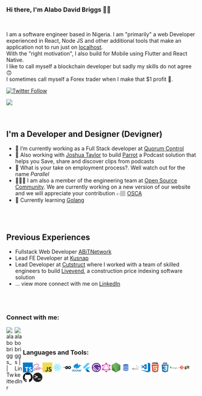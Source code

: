 ### Hi there, I'm Alabo David Briggs 👋🏼

<br/>

I am a software engineer based in Nigeria. I am "primarily" a web Developer experienced in React, Node JS and other additional tools that make an application not to run just on [localhost](http://localhost:3000/).
<br/>
With the "right motivation", I also build for Mobile using Flutter and React Native.
<br/> I like to call myself a blockchain developer but sadly my skills do not agree 🙃
<br/>
I sometimes call myself a Forex trader when I make that $1 profit 🍾.


[![Twitter Follow](https://img.shields.io/twitter/follow/alabobriggs_?color=1DA1F2&logo=twitter&style=for-the-badge)](https://twitter.com/intent/follow?original_referer=https%3A%2F%2Fgithub.com%2Falabobriggs&screen_name=alabobriggs_)

![](https://komarev.com/ghpvc/?username=alabobriggs)

<br/>

## I'm a Developer and Designer (Devigner) 

- 🔭 I’m currently working as a Full Stack developer at [Quorum Control](https://github.com/quorumcontrol)
- 👯 Also working with [Joshua Taylor](http://joshuataylordesign.com/) to build [Parrot](https://parrot.fm/) a Podcast solution that helps you Save, share and discover clips from podcasts
- 🏢 What is your take on employment process?. Well watch out for the name *Parallel*
- 👷🏾‍♀️ I am also a member of the engineering team at [Open Source Community](https://twitter.com/oscafrica?lang=en). We are currently working on a new version of our website and we will appreciate your contribution 👉🏽 [OSCA](https://github.com/oscafrica)
- 📝 Currently learning [Golang](https://golang.org/)
<br/>
<br/>

## Previous Experiences
- Fullstack Web Developer [ABiTNetwork](https://abitnetwork.com/)
- Lead FE Developer at [Kusnap](https://kusnap.com/)
- Lead Developer at [Cutstruct](https://cutstruct.com/) where I worked with a team of skilled engineers to build [Livevend](https://livevend.com/), a construction price indexing software solution
- ... view more connect with me on [LinkedIn](https://www.linkedin.com/in/alabo-briggs-31744a161/)

<br/>
<br/>

### Connect with me:

[<img align="left" alt="alabobriggs_ | Twitter" width="22px" src="https://cdn.jsdelivr.net/npm/simple-icons@v3/icons/twitter.svg" />](https://twitter.com/alabobriggs_)
[<img align="left" alt="alabobriggs | LinkedIn" width="22px" src="https://cdn.jsdelivr.net/npm/simple-icons@v3/icons/linkedin.svg" />](https://www.linkedin.com/in/alabo-briggs-31744a161/)

<br/>
<br/>

### Languages and Tools:
<img align="left" alt="typescript" width="26px" src="https://raw.githubusercontent.com/github/explore/80688e429a7d4ef2fca1e82350fe8e3517d3494d/topics/typescript/typescript.png" />

<img align="left" alt="Sass" width="26px" src="https://raw.githubusercontent.com/github/explore/80688e429a7d4ef2fca1e82350fe8e3517d3494d/topics/sass/sass.png" />
<img align="left" alt="JavaScript" width="26px" src="https://raw.githubusercontent.com/github/explore/80688e429a7d4ef2fca1e82350fe8e3517d3494d/topics/javascript/javascript.png" />
<img align="left" alt="React" width="26px" src="https://raw.githubusercontent.com/github/explore/80688e429a7d4ef2fca1e82350fe8e3517d3494d/topics/react/react.png" />
<img align="left" alt="Golang" width="26px" src="https://raw.githubusercontent.com/github/explore/80688e429a7d4ef2fca1e82350fe8e3517d3494d/topics/go/go.png" />
<img align="left" alt="Docker" width="26px" src="https://raw.githubusercontent.com/github/explore/80688e429a7d4ef2fca1e82350fe8e3517d3494d/topics/docker/docker.png" />
<img align="left" alt="Flutter" width="26px" src="https://raw.githubusercontent.com/github/explore/80688e429a7d4ef2fca1e82350fe8e3517d3494d/topics/flutter/flutter.png" />
<img align="left" alt="Gatsby" width="26px" src="https://raw.githubusercontent.com/github/explore/e94815998e4e0713912fed477a1f346ec04c3da2/topics/gatsby/gatsby.png" />
<img align="left" alt="GraphQL" width="26px" src="https://raw.githubusercontent.com/github/explore/80688e429a7d4ef2fca1e82350fe8e3517d3494d/topics/graphql/graphql.png" />
<img align="left" alt="Node.js" width="26px" src="https://raw.githubusercontent.com/github/explore/80688e429a7d4ef2fca1e82350fe8e3517d3494d/topics/nodejs/nodejs.png" />
<img align="left" alt="SQL" width="26px" src="https://raw.githubusercontent.com/github/explore/80688e429a7d4ef2fca1e82350fe8e3517d3494d/topics/sql/sql.png" />
<img align="left" alt="MySQL" width="26px" src="https://raw.githubusercontent.com/github/explore/80688e429a7d4ef2fca1e82350fe8e3517d3494d/topics/mysql/mysql.png" />
<img align="left" alt="Visual Studio Code" width="26px" src="https://raw.githubusercontent.com/github/explore/80688e429a7d4ef2fca1e82350fe8e3517d3494d/topics/visual-studio-code/visual-studio-code.png" />
<img align="left" alt="HTML5" width="26px" src="https://raw.githubusercontent.com/github/explore/80688e429a7d4ef2fca1e82350fe8e3517d3494d/topics/html/html.png" />
<img align="left" alt="CSS3" width="26px" src="https://raw.githubusercontent.com/github/explore/80688e429a7d4ef2fca1e82350fe8e3517d3494d/topics/css/css.png" />
<img align="left" alt="MongoDB" width="26px" src="https://raw.githubusercontent.com/github/explore/80688e429a7d4ef2fca1e82350fe8e3517d3494d/topics/mongodb/mongodb.png" />
<img align="left" alt="Git" width="26px" src="https://raw.githubusercontent.com/github/explore/80688e429a7d4ef2fca1e82350fe8e3517d3494d/topics/git/git.png" />
<img align="left" alt="GitHub" width="26px" src="https://raw.githubusercontent.com/github/explore/78df643247d429f6cc873026c0622819ad797942/topics/github/github.png" />
<img align="left" alt="Terminal" width="26px" src="https://raw.githubusercontent.com/github/explore/80688e429a7d4ef2fca1e82350fe8e3517d3494d/topics/terminal/terminal.png" />

<br />
<br />
